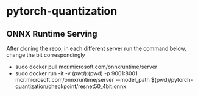 # pytorch-quantization

## ONNX Runtime Serving

After cloning the repo, in each different server run the command below, change the bit correspondingly
- sudo docker pull mcr.microsoft.com/onnxruntime/server
- sudo docker run -it -v $(pwd):$(pwd) -p 9001:8001 mcr.microsoft.com/onnxruntime/server --model_path $(pwd)/pytorch-quantization/checkpoint/resnet50_4bit.onnx